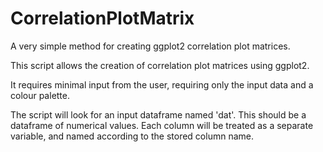 CorrelationPlotMatrix
=====================

A very simple method for creating ggplot2 correlation plot matrices.

This script allows the creation of correlation plot matrices using ggplot2.


It requires minimal input from the user, requiring only the input data and a colour palette.

The script will look for an input dataframe named 'dat'. This should be a dataframe of numerical values. Each column will be treated as a separate variable, and named according to the stored column name.


